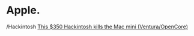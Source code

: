 # Apple.
/Hackintosh  [This $350 Hackintosh kills the Mac mini (Ventura/OpenCore)](https://youtu.be/XCo_pmZLv9w)
